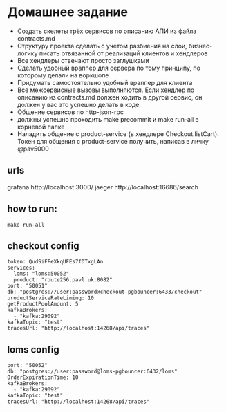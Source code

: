 # Домашнее задание

- Создать скелеты трёх сервисов по описанию АПИ из файла contracts.md
- Структуру проекта сделать с учетом разбиения на слои, бизнес-логику писать отвязанной от реализаций клиентов и хендлеров
- Все хендлеры отвечают просто заглушками
- Сделать удобный враппер для сервера по тому принципу, по которому делали на воркшопе
- Придумать самостоятельно удобный враппер для клиента
- Все межсервисные вызовы выполняются. Если хендлер по описанию из contracts.md должен ходить в другой сервис, он должен у вас это успешно делать в коде.
- Общение сервисов по http-json-rpc
- должны успешно проходить make precommit и make run-all в корневой папке
- Наладить общение с product-service (в хендлере Checkout.listCart). Токен для общения с product-service получить, написав в личку @pav5000

## urls

grafana http://localhost:3000/
jaeger http://localhost:16686/search

## how to run:

```
make run-all
```

## checkout config

```
token: QudSiFFeXkqUFEs7fDTxgLAn
services:
  loms: "loms:50052"
  product: "route256.pavl.uk:8082"
port: "50051"
db: "postgres://user:password@checkout-pgbouncer:6433/checkout"
productServiceRateLiming: 10
getProductPoolAmount: 5
kafkaBrokers:
  - "kafka:29092"
kafkaTopic: "test"
tracesUrl: "http://localhost:14268/api/traces"

```

## loms config

```
port: "50052"
db: "postgres://user:password@loms-pgbouncer:6432/loms"
OrderExpirationTime: 10
kafkaBrokers:
  - "kafka:29092"
kafkaTopic: "test"
tracesUrl: "http://localhost:14268/api/traces"
```
